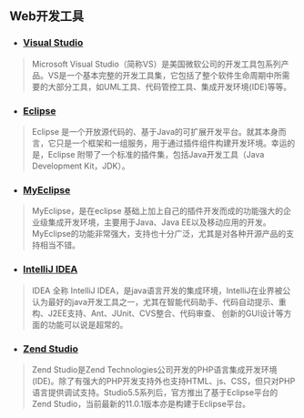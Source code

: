 ## Web开发工具
* ### [Visual Studio](https://www.visualstudio.com/)
> Microsoft Visual Studio（简称VS）是美国微软公司的开发工具包系列产品。VS是一个基本完整的开发工具集，它包括了整个软件生命周期中所需要的大部分工具，如UML工具、代码管控工具、集成开发环境(IDE)等等。

* ### [Eclipse](http://www.eclipse.org/)
> Eclipse 是一个开放源代码的、基于Java的可扩展开发平台。就其本身而言，它只是一个框架和一组服务，用于通过插件组件构建开发环境。幸运的是，Eclipse 附带了一个标准的插件集，包括Java开发工具（Java Development Kit，JDK）。

* ### [MyEclipse](http://www.myeclipsecn.com/)
> MyEclipse，是在eclipse 基础上加上自己的插件开发而成的功能强大的企业级集成开发环境，主要用于Java、Java EE以及移动应用的开发。MyEclipse的功能非常强大，支持也十分广泛，尤其是对各种开源产品的支持相当不错。

* ### [IntelliJ IDEA](http://www.jetbrains.com/idea/)
>   IDEA 全称 IntelliJ IDEA，是java语言开发的集成环境，IntelliJ在业界被公认为最好的java开发工具之一，尤其在智能代码助手、代码自动提示、重构、J2EE支持、Ant、JUnit、CVS整合、代码审查、 创新的GUI设计等方面的功能可以说是超常的。

* ### [Zend Studio](http://www.zend.com/en/products/studio)
> Zend Studio是Zend Technologies公司开发的PHP语言集成开发环境(IDE)。除了有强大的PHP开发支持外也支持HTML、js、CSS，但只对PHP语言提供调试支持。Studio5.5系列后，官方推出了基于Eclipse平台的Zend Studio，当前最新的11.0.1版本亦是构建于Eclipse平台。
